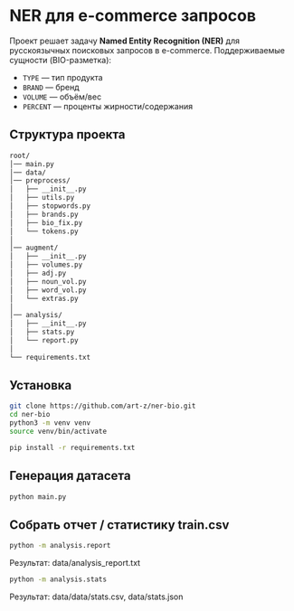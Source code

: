 # NER для e-commerce запросов

Проект решает задачу **Named Entity Recognition (NER)** для русскоязычных поисковых запросов в e-commerce.
Поддерживаемые сущности (BIO-разметка):

- `TYPE` — тип продукта
- `BRAND` — бренд
- `VOLUME` — объём/вес
- `PERCENT` — проценты жирности/содержания

## Структура проекта
```bash
root/
│── main.py
│── data/
│── preprocess/
│   ├── __init__.py
│   ├── utils.py
│   ├── stopwords.py
│   ├── brands.py
│   ├── bio_fix.py
│   └── tokens.py
│
│── augment/
│   ├── __init__.py
│   ├── volumes.py
│   ├── adj.py
│   ├── noun_vol.py
│   ├── word_vol.py
│   └── extras.py
│
│── analysis/
│   ├── __init__.py
│   ├── stats.py
│   └── report.py
│
└── requirements.txt
 ``` 
 
## Установка

```bash
git clone https://github.com/art-z/ner-bio.git
cd ner-bio
python3 -m venv venv
source venv/bin/activate

pip install -r requirements.txt
```

## Генерация датасета
```bash
python main.py
```

## Собрать отчет / статистику train.csv
```bash
python -m analysis.report 
``` 
Результат: data/analysis_report.txt 
 
 ```bash
python -m analysis.stats
``` 
Результат: data/data/stats.csv, data/stats.json